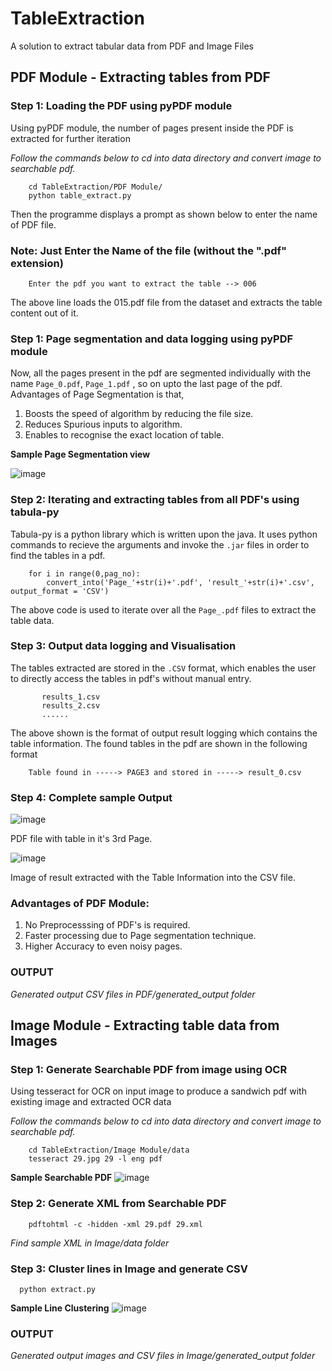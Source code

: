 # TableExtraction
A solution to extract tabular data from PDF and Image Files
## PDF Module - Extracting tables from PDF

### Step 1: Loading the PDF using pyPDF module

Using pyPDF module, the number of pages present inside the PDF is extracted for further iteration

*Follow the commands below to cd into data directory and convert image to searchable pdf.*

```
    cd TableExtraction/PDF Module/
    python table_extract.py 
```
Then the programme displays a prompt as shown below to enter the name of PDF file. 
### Note: Just Enter the Name of the file (without the ".pdf" extension) 

```
    Enter the pdf you want to extract the table --> 006  
```
The above line loads the 015.pdf file from the dataset and extracts the table content out of it.

### Step 1: Page segmentation and data logging using pyPDF module

Now, all the pages present in the pdf are segmented individually with the name ``` Page_0.pdf ```, ``` Page_1.pdf ``` , so on upto the last page of the pdf. Advantages of Page Segmentation is that,

1. Boosts the speed of algorithm by reducing the file size.
2. Reduces Spurious inputs to algorithm.
3. Enables to recognise the exact location of table.

**Sample Page Segmentation view**

![image](https://drive.google.com/file/d/1bgM2aXnMoRnO-EfRv-c-2xGAD2WE7dyY/view?usp=sharing)

### Step 2: Iterating and extracting tables from all PDF's using tabula-py

Tabula-py is a python library which is written upon the java. It uses python commands to recieve the arguments and invoke the ``` .jar ``` files in order to find the tables in a pdf.

```
    for i in range(0,pag_no): 
        convert_into('Page_'+str(i)+'.pdf', 'result_'+str(i)+'.csv', output_format = 'CSV')
``` 
 
The above code is used to iterate over all the ``` Page_.pdf ``` files to extract the table data.

### Step 3: Output data logging and Visualisation
The tables extracted are stored in the  ``` .CSV ```  format, which enables the user to directly access the tables in pdf's without manual entry.

```    results_0.csv 
       results_1.csv
       results_2.csv 
       ......
```    
The above shown is the format of output result logging which contains the table information. The found tables in the pdf are shown in the following format 

```
    Table found in -----> PAGE3 and stored in -----> result_0.csv
``` 

### Step 4: Complete sample Output

![image](https://drive.google.com/file/d/1yU2iDmcxB4ULMq07qstO71qZsd9mXjB7/view?usp=sharing) 

PDF file with table in it's 3rd Page.

![image](https://drive.google.com/file/d/1V3-rMcZffvQZHSR13A3C40DwefsSN5YV/view?usp=sharing)

Image of result extracted with the Table Information into the CSV file.

### Advantages of PDF Module: 
1. No Preprocesssing of PDF's is required.
2. Faster processing due to Page segmentation technique.
3. Higher Accuracy to even noisy pages. 

### OUTPUT
*Generated output CSV files in PDF/generated_output folder*


## Image Module - Extracting table data from Images

### Step 1: Generate Searchable PDF from image using OCR

Using tesseract for OCR on input image to produce a sandwich pdf with existing image and extracted OCR data

*Follow the commands below to cd into data directory and convert image to searchable pdf.*

```
    cd TableExtraction/Image Module/data
    tesseract 29.jpg 29 -l eng pdf
```
 **Sample Searchable PDF**
 ![image](https://drive.google.com/uc?export=view&id=1e2PiOngGV4LMGGufCvqQS-ISXb7tWrOv)
 
 ### Step 2: Generate XML from Searchable PDF
```
    pdftohtml -c -hidden -xml 29.pdf 29.xml
```
*Find sample XML in Image/data folder*

 ### Step 3: Cluster lines in Image and generate CSV
```
  python extract.py
```
**Sample Line Clustering**
![image](https://drive.google.com/uc?export=view&id=10lRnS1XB9G_E1yLxORPSK7h1MK9X8KGQ)

### OUTPUT
*Generated output images and CSV files in Image/generated_output folder*
